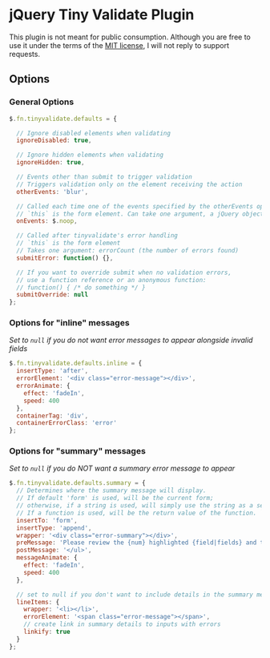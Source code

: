 # jQuery Tiny Validate Plugin

This plugin is not meant for public consumption. Although you are free to use it under the terms of the [MIT license], I will not reply to support requests.

## Options

### General Options

```js
$.fn.tinyvalidate.defaults = {

  // Ignore disabled elements when validating
  ignoreDisabled: true,

  // Ignore hidden elements when validating
  ignoreHidden: true,

  // Events other than submit to trigger validation
  // Triggers validation only on the element receiving the action
  otherEvents: 'blur',

  // Called each time one of the events specified by the otherEvents option is triggered.
  // `this` is the form element. Can take one argument, a jQuery object containing the form
  onEvents: $.noop,

  // Called after tinyvalidate's error handling
  // `this` is the form element
  // Takes one argument: errorCount (the number of errors found)
  submitError: function() {},

  // If you want to override submit when no validation errors,
  // use a function reference or an anonymous function:
  // function() { /* do something */ }
  submitOverride: null
};
```

### Options for "inline" messages

*Set to `null` if you do not want error messages to appear alongside invalid fields*

```js
$.fn.tinyvalidate.defaults.inline = {
  insertType: 'after',
  errorElement: '<div class="error-message"></div>',
  errorAnimate: {
    effect: 'fadeIn',
    speed: 400
  },
  containerTag: 'div',
  containerErrorClass: 'error'
};
```

### Options for "summary" messages

*Set to `null` if you do NOT want a summary error message to appear*

```js
$.fn.tinyvalidate.defaults.summary = {
  // Determines where the summary message will display.
  // If default 'form' is used, will be the current form;
  // otherwise, if a string is used, will simply use the string as a selector
  // If a function is used, will be the return value of the function. `this` is set to the form.
  insertTo: 'form',
  insertType: 'append',
  wrapper: '<div class="error-summary"></div>',
  preMessage: 'Please review the {num} highlighted {field|fields} and try again.<ul>',
  postMessage: '</ul>',
  messageAnimate: {
    effect: 'fadeIn',
    speed: 400
  },

  // set to null if you don't want to include details in the summary message:
  lineItems: {
    wrapper: '<li></li>',
    errorElement: '<span class="error-message"></span>',
    // create link in summary details to inputs with errors
    linkify: true
  }
};
```

[MIT license]: http://www.opensource.org/licenses/mit-license.php
